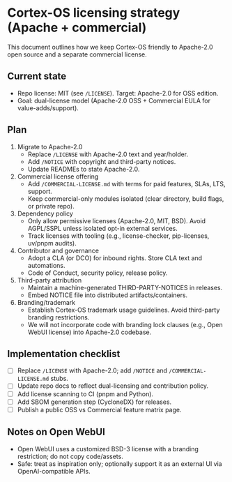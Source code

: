 # Cortex-OS licensing strategy (Apache + commercial)

This document outlines how we keep Cortex-OS friendly to Apache-2.0 open source and a separate commercial license.

## Current state

- Repo license: MIT (see `/LICENSE`). Target: Apache-2.0 for OSS edition.
- Goal: dual-license model (Apache-2.0 OSS + Commercial EULA for value-adds/support).

## Plan

1. Migrate to Apache-2.0
   - Replace `/LICENSE` with Apache-2.0 text and year/holder.
   - Add `/NOTICE` with copyright and third-party notices.
   - Update READMEs to state Apache-2.0.
2. Commercial license offering
   - Add `/COMMERCIAL-LICENSE.md` with terms for paid features, SLAs, LTS, support.
   - Keep commercial-only modules isolated (clear directory, build flags, or private repo).
3. Dependency policy
   - Only allow permissive licenses (Apache-2.0, MIT, BSD). Avoid AGPL/SSPL unless isolated opt-in external services.
   - Track licenses with tooling (e.g., license-checker, pip-licenses, uv/pnpm audits).
4. Contributor and governance
   - Adopt a CLA (or DCO) for inbound rights. Store CLA text and automations.
   - Code of Conduct, security policy, release policy.
5. Third-party attribution
   - Maintain a machine-generated THIRD-PARTY-NOTICES in releases.
   - Embed NOTICE file into distributed artifacts/containers.
6. Branding/trademark
   - Establish Cortex-OS trademark usage guidelines. Avoid third-party branding restrictions.
   - We will not incorporate code with branding lock clauses (e.g., Open WebUI license) into Apache-2.0 codebase.

## Implementation checklist

- [ ] Replace `/LICENSE` with Apache-2.0; add `/NOTICE` and `/COMMERCIAL-LICENSE.md` stubs.
- [ ] Update repo docs to reflect dual-licensing and contribution policy.
- [ ] Add license scanning to CI (pnpm and Python).
- [ ] Add SBOM generation step (CycloneDX) for releases.
- [ ] Publish a public OSS vs Commercial feature matrix page.

## Notes on Open WebUI

- Open WebUI uses a customized BSD-3 license with a branding restriction; do not copy code/assets.
- Safe: treat as inspiration only; optionally support it as an external UI via OpenAI-compatible APIs.
